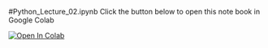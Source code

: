 #Python_Lecture_02.ipynb
Click the button below to open this note book in Google Colab 

[![Open In Colab](https://colab.research.google.com/assets/colab-badge.svg)](https://colab.research.google.com/github/PriyamVR/python-collab/blob/main/Python_Lecture_02.ipynb)
